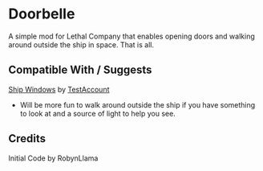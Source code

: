 # Doorbelle

A simple mod for Lethal Company that enables opening doors and walking around outside the ship in space. That is all.

## Compatible With / Suggests

[Ship Windows](https://thunderstore.io/c/lethal-company/p/TestAccount666/ShipWindows/) by [TestAccount](https://thunderstore.io/c/lethal-company/p/TestAccount666/)
- Will be more fun to walk around outside the ship if you have something to look at and a source of light to help you see.

## Credits

Initial Code by RobynLlama
